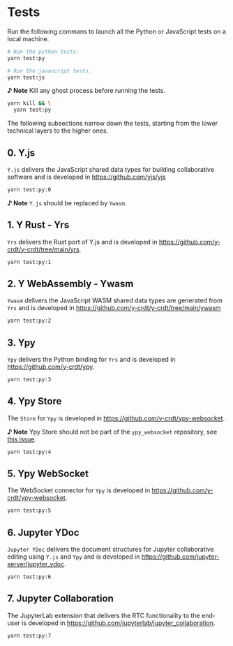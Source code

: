 # Tests

Run the following commans to launch all the Python or JavaScript tests on a local machine.

```bash
# Run the python tests.
yarn test:py
```

```bash
# Run the javascript tests.
yarn test:js
```

**♪ Note** Kill any ghost process before running the tests.

```bash
yarn kill && \
  yarn test:py
```

The following subsections narrow down the tests, starting from the lower technical layers to the higher ones.

## 0. Y.js

`Y.js` delivers the JavaScript shared data types for building collaborative software and is developed in https://github.com/yjs/yjs

```bash
yarn test:py:0
```

**♪ Note** `Y.js` should be replaced by `Ywasm`.

## 1. Y Rust - Yrs

`Yrs` delivers the Rust port of Y.js and is developed in https://github.com/y-crdt/y-crdt/tree/main/yrs.

```bash
yarn test:py:1
```

## 2. Y WebAssembly - Ywasm

`Ywasm` delivers the JavaScript WASM shared data types are generated from `Yrs` and is developed in https://github.com/y-crdt/y-crdt/tree/main/ywasm

```bash
yarn test:py:2
```

## 3. Ypy

`Ypy` delivers the Python binding for `Yrs` and is developed in https://github.com/y-crdt/ypy.

```bash
yarn test:py:3
```

## 4. Ypy Store

The `Store` for `Ypy` is developed in https://github.com/y-crdt/ypy-websocket.

**♪ Note** Ypy Store should not be part of the `ypy_websocket` repository, see [this issue](https://github.com/y-crdt/ypy-websocket/issues/19).

```bash
yarn test:py:4
```

## 5. Ypy WebSocket

The WebSocket connector for `Ypy` is developed in https://github.com/y-crdt/ypy-websocket.

```bash
yarn test:py:5
```

## 6. Jupyter YDoc

`Jupyter YDoc` delivers the document structures for Jupyter collaborative editing using `Y.js` and `Ypy` and is developed in https://github.com/jupyter-server/jupyter_ydoc.

```bash
yarn test:py:6
```

## 7. Jupyter Collaboration

The JupyterLab extension that delivers the RTC functionality to the end-user is developed in https://github.com/jupyterlab/jupyter_collaboration.

```bash
yarn test:py:7
```
